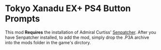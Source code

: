 # **Tokyo Xanadu EX+ PS4 Button Prompts**
This mod **Requires** the installation of Admiral Curtiss' [Senpatcher](https://github.com/AdmiralCurtiss/SenPatcher/releases). 
After you have Senpatcher installed, to add the mod, simply drop the .P3A archive into the mods folder in the game's dirctory.
